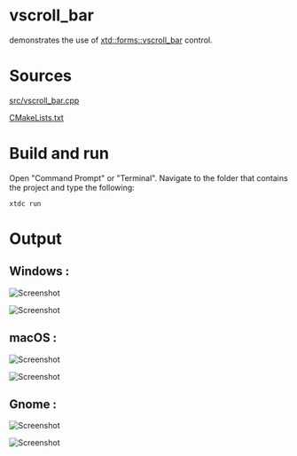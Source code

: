 # vscroll_bar

demonstrates the use of [xtd::forms::vscroll_bar](../../../../src/xtd_forms/include/xtd/forms/vscroll_bar.hpp) control.

# Sources

[src/vscroll_bar.cpp](src/vscroll_bar.cpp)

[CMakeLists.txt](CMakeLists.txt)

# Build and run

Open "Command Prompt" or "Terminal". Navigate to the folder that contains the project and type the following:

```shell
xtdc run
```

# Output

## Windows :

![Screenshot](../../../../docs/pictures/examples/vscroll_bar_w.png)

![Screenshot](../../../../docs/pictures/examples/vscroll_bar_wd.png)

## macOS :

![Screenshot](../../../../docs/pictures/examples/vscroll_bar_m.png)

![Screenshot](../../../../docs/pictures/examples/vscroll_bar_md.png)

## Gnome :

![Screenshot](../../../../docs/pictures/examples/vscroll_bar_g.png)

![Screenshot](../../../../docs/pictures/examples/vscroll_bar_gd.png)
